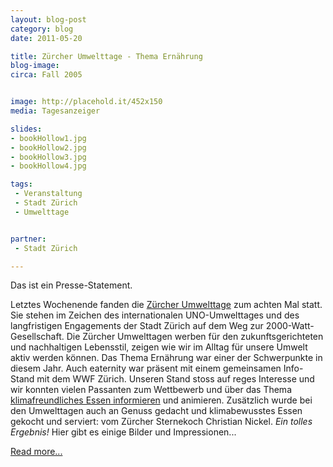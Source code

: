 ```yaml
---
layout: blog-post
category: blog
date: 2011-05-20

title: Zürcher Umwelttage - Thema Ernährung 
blog-image: 
circa: Fall 2005


image: http://placehold.it/452x150
media: Tagesanzeiger

slides:
- bookHollow1.jpg
- bookHollow2.jpg
- bookHollow3.jpg
- bookHollow4.jpg

tags:
 - Veranstaltung
 - Stadt Zürich
 - Umwelttage


partner:
 - Stadt Zürich

---
```

Das ist ein Presse-Statement.


Letztes Wochenende fanden die [Zürcher Umwelttage][2] zum achten Mal statt. Sie stehen im Zeichen des internationalen UNO-Umwelttages und des langfristigen Engagements der Stadt Zürich auf dem Weg zur 2000-Watt-Gesellschaft.
Die Zürcher Umwelttagen werben für den zukunftsgerichteten und nachhaltigen Lebensstil, zeigen wie wir im Alltag für unsere Umwelt aktiv werden können. Das Thema Ernährung war einer der Schwerpunkte in diesem Jahr. Auch eaternity war präsent mit einem gemeinsamen Info-Stand mit dem WWF Zürich. Unseren Stand stoss auf reges Interesse und wir konnten vielen Passanten zum Wettbewerb und über das Thema [klimafreundliches Essen informieren][3] und animieren. Zusätzlich wurde bei den Umwelttagen auch an Genuss gedacht und klimabewusstes Essen gekocht und serviert: vom Zürcher Sternekoch Christian Nickel.
*Ein tolles Ergebnis!* Hier gibt es einige Bilder und Impressionen... 

[Read more...][2]

[1]: https://
[2]: https://www.stadt-zuerich.ch/umwelttage.secure.html
[3]: https://

